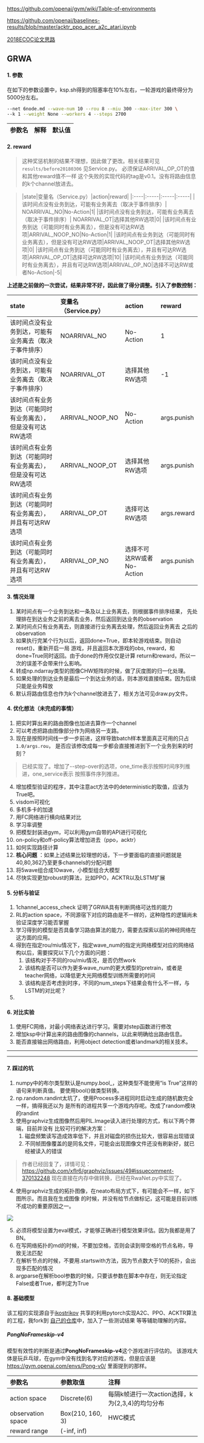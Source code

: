 https://github.com/openai/gym/wiki/Table-of-environments

https://github.com/openai/baselines-results/blob/master/acktr_ppo_acer_a2c_atari.ipynb

[2018ECOC论文思路](2018ecoc.md)

## GRWA

#### 1. 参数
在如下的参数设置中，ksp.sh得到的阻塞率在10%左右，一轮游戏的最终得分为5000分左右。
```bash
--net 6node.md --wave-num 10 --rou 8 --miu 300 --max-iter 300 \
--k 1 --weight None --workers 4 --steps 2700
```

|参数名|解释|默认值|
|:---|:---|:----|


#### 2. reward



> 这种奖惩机制的结果不理想，因此做了更改。相关结果可见`results/before20180306`
见Service.py。
> 必须保证ARRIVAL_OP_OT的值和其他reward值不一样
> 这个失败的实现代码的tag是v0.1。没有将路由信息的k个channel放进去。

>|state|变量名（Service.py）|action|reward|
|:----|:-----|:-----|:-----|
|该时间点没有业务到达，可能有业务离去（取决于事件排序）| NOARRIVAL_NO|No-Action|1|
|该时间点没有业务到达，可能有业务离去（取决于事件排序）| NOARRIVAL_OT|选择其他RW选项|0|
|该时间点有业务到达（可能同时有业务离去），但是没有可达RW选项|ARRIVAL_NOOP_NO|No-Action|1|
|该时间点有业务到达（可能同时有业务离去），但是没有可达RW选项|ARRIVAL_NOOP_OT|选择其他RW选项|0|
|该时间点有业务到达（可能同时有业务离去），并且有可达RW选项|ARRIVAL_OP_OT|选择可达RW选项|10|
|该时间点有业务到达（可能同时有业务离去），并且有可达RW选项|ARRIVAL_OP_NO|选择不可达RW或者No-Action|-5|


**上述是之前做的一次尝试，结果非常不好，因此做了得分调整。引入了参数控制：**

|state|变量名（Service.py）|action|reward|
|:----|:-----|:-----|:-----|
|该时间点没有业务到达，可能有业务离去（取决于事件排序）| NOARRIVAL_NO|No-Action|1|
|该时间点没有业务到达，可能有业务离去（取决于事件排序）| NOARRIVAL_OT|选择其他RW选项|-1|
|该时间点有业务到达（可能同时有业务离去），但是没有可达RW选项|ARRIVAL_NOOP_NO|No-Action|args.punish|
|该时间点有业务到达（可能同时有业务离去），但是没有可达RW选项|ARRIVAL_NOOP_OT|选择其他RW选项|args.punish|
|该时间点有业务到达（可能同时有业务离去），并且有可达RW选项|ARRIVAL_OP_OT|选择可达RW选项|args.reward|
|该时间点有业务到达（可能同时有业务离去），并且有可达RW选项|ARRIVAL_OP_NO|选择不可达RW或者No-Action|args.punish|



####  3. 情况处理

1. 某时间点有一个业务到达和一条及以上业务离去，则根据事件排序结果，
先处理排在到达业务之前的离去业务，然后返回到达业务的observation
2. 某时间点只有业务离去，则直接进行业务离去处理，然后返回业务离去
之后的observation
3. 如果执行完某个行为以后，返回done=True，即本轮游戏结束。则自动reset()，重新开启一局
游戏，并且返回本次游戏的obs, reward，和done=True同时返回。由于done的作用仅仅是计算
return和reward，所以一次的误差不会带来什么影响。
4. 转成np.ndarray类型的图像CHW矩阵的时候，做了灰度图的归一化处理。
5. 如果处理的到达业务是最后一个到达业务的话，则本游戏直接结束。因为后续只能是业务释放
6. 默认将路由信息也作为k个channel放进去了，相关方法可见draw.py文件。


#### 4. 优化想法（未完成的事情）

1. 把实时算出来的路由图像也加进去算作一个channel
2. 可以考虑把路由图像部分作为网络另一支路。
3. 现在是按照时间线一步一步前进，这样导致batch样本里面真正可用的只占`1.0/args.rou`，
是否应该修改成每一步都会直接推进到下一个业务到来的时刻？
> 已经实现了。增加了--step-over的选项，one_time表示按照时间序列推进，one_service表示
按照事件序列推进。
4. 增加模型验证的程序，其中注意act方法中的deterministic的取值，应该为True吧。
5. visdom可视化
6. 多机多卡的加速
7. 用FC网络进行横向结果对比
8. 学习率调整
9. 把模型封装进gym，可以利用gym自带的API进行可视化
10. on-policy和off-policy算法增加进去（ppo，acktr）
11. 如何实现路径计算
12. **核心问题** ：如果上述结果比较理想的话，下一步要面临的直接问题就是40,80,362乃至更多channels的分配问题
13. 将5wave组合成10wave，小模型组合大模型
14. 尽快实现更加robust的算法，比如PPO，ACKTR以及LSTM扩展

#### 5. 分析与验证

1. 1channel_access_check 证明了GRWA具有判断网络可达性的能力
2. RL的action space，不同源宿下对应的路由是不一样的，这种隐性的逻辑尚未验证深度学习能否掌握
3. 学习得到的模型是否具备学习路由算法的能力，需要去探索以前的神经网络在这方面的应用。
4. 得到在指定rou/miu情况下，指定wave_num的指定光网络模型对应的网络结构以后，需要探究以下几个方面的问题：
    1. 该结构对于不同的rou/miu情况，是否仍然work
    2. 该结构是否可以作为更多wave_num的更大模型的pretrain，或者是teacher网络，以降低更大光网络模型训练所需要的时间
    3. 该结构是否考虑到时序，不同的num_steps下结果会有什么不一样，与LSTM的对比呢？
5. 



#### 6. 对比实验

1. 使用FC网络，对最小网络表达进行学习。需要对step函数进行修改
2. 增加ksp中计算出来的路由图像的channels，以此来明确给出路由信息。
3. 能否直接输出网络路由，利用object detection或者landmark的相关技术。


---
---
#### 7. 踩过的坑

1. numpy中的布尔类型默认是numpy.bool_，这种类型不能使用“is True”这样的语句来判断真值。
要使用bool()做类型转换。
2. np.random.randint太坑了，使用Process多进程同时启动生成的随机数完全一样，搞得我还以为
是所有的进程共享一个游戏内存呢。改成了random模块的randint
3. 使用graphviz生成图像然后用PIL.Image读入进行处理的方式，有以下两个弊端，目前并没有
比较可行的解决方案：
    1. 磁盘频繁读写造成效率低下，并且对磁盘的损伤比较大，很容易出现错误
    2. 不同帧图像覆盖的是同名文件，可能会出现图像文件还没有刷新好，就已经被读入的错误
> 作者已经回复了，详情可见：https://github.com/xflr6/graphviz/issues/49#issuecomment-370132248
> 现在直接在内存中做转换，已经在RwaNet.py中实现了。
4. 使用graphviz生成的拓扑图像，在neato布局方式下，有可能会不一样，如下图所示。而且我在生成图像
的时候，并没有给节点做标记，这可能是目前训练不成功的重要原因之一。

![](results/before20180306/imgs/img_changes.png)

5. 必须将模型设置为eval模式，才能够正确进行模型效果评估。因为我都是用了BN。
6. 在写网络拓扑的md的时候，不要加空格，否则会读到带空格的节点名称，导致无法匹配
7. 在解析节点的时候，不要用.startswith方法，因为节点数大于10的拓扑，会出现多匹配的情况
9. argparse在解析bool参数的时候，只要该参数在脚本中存在，则无论指定False或者True，都判定为True

#### 8. 基础模型

该工程的实现源自于[ikostrikov](https://github.com/ikostrikov/pytorch-a2c-ppo-acktr)
共享的利用pytorch实现A2C、PPO、ACKTR算法的工程，我fork到
[自己的仓库](https://github.com/BoyuanYan/pytorch-a2c-ppo-acktr)中，加入了一些测试结果
等等辅助理解的内容。

##### PongNoFrameskip-v4

模型有效性的判断是通过**PongNoFrameskip-v4**这个游戏进行评估的。
该游戏大体是玩乒乓球，在gym中没有找到名字对应的游戏，但是应该是 https://gym.openai.com/envs/Pong-v0/
 里面提到的那样。

| 参数名 | 参数取值 | 注释 |
|:------|:-------|:-----|
|action space| Discrete(6) | 每隔k帧进行一次action选择，k为{2,3,4}的均匀分布|
|observation space| Box(210, 160, 3)|HWC模式|
|reward range | (-inf, inf) ||
